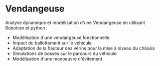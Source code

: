 # Vendangeuse
Analyse dynamique et modélisation d'une Vendangeuse en utilisant Robotran et python :
- Modélisation d'une vendangeuse fonctionnelle
- Impact du ballottement sur le véhicule
- Adaptation de la hauteur des vérins pour la mise à niveau du châssis
- Simulations de bosses sur le parcours du véhicule
- Modélisation d'une manoeuvre d'évitement


